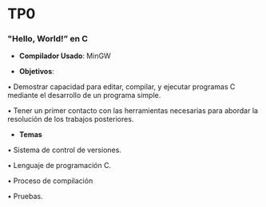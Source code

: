 # TP0
### "Hello, World!” en C
- **Compilador Usado**: MinGW

- **Objetivos**:

• Demostrar capacidad para editar, compilar, y ejecutar programas C mediante el
desarrollo de un programa simple.

• Tener un primer contacto con las herramientas necesarias para abordar la resolución
de los trabajos posteriores.

- **Temas**

• Sistema de control de versiones.

• Lenguaje de programación C.

• Proceso de compilación

• Pruebas.

